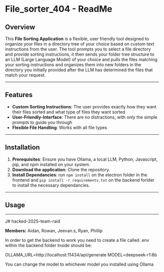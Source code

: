 # File_sorter_404 - ReadMe

## Overview
This **File Sorting Application** is a flexible, user friendly tool designed to organize your files in a directory tree of your choice based on custom text instructions from the user. The tool prompts you to select a file directory and provide sorting instructions, it then sends your folder tree structure to an LLM (Large Language Model) of your choice and pulls the files matching your sorting instructions and organizes them into new folders in the directory you initially provided after the LLM has determined the files that match your request.

---

## Features
- **Custom Sorting Instructions**: The user provides exactly how they want their files sorted and what type of files they want sorted
- **User-Friendly-Interface**: There are no distractions, with only the simple prompts to guide you through
- **Flexible File Handling**: Works with all file types

---

## Installation
1. **Prerequisites**: Ensure you have Ollama, a local LLM, Python, Javascript, pip, and npm installed on your system.
2. **Download the application**: Clone the repository.
3. **Install Dependancies**: run `npm install` on the electron folder in the frontend and `pip install -r requirements.txt` on the backend forlder to install the necessary dependancies.

---

## Usage

---









J# hacked-2025-team-raid

**Members:**
Aidan, Rowan, Jeevan.s, Ryan, Phillip

In order to get the backend to work you need to create a file called .env within the backend folder
Inside should be:

OLLAMA_URL=http://localhost:11434/api/generate
MODEL=deepseek-r1:8b

You can change the model to whichever model you installed using Ollama
